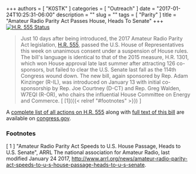 +++
authors = [ "K0STK" ]
categories = [ "Outreach" ]
date = "2017-01-24T10:25:31-06:00"
description = ""
slug = ""
tags = [ "Parity" ]
title = "Amateur Radio Parity Act Passes House, Heads To Senate"
+++
[<img src="http://cloud.rrra.org/s/kWcslg6MyTSWFsf/download" alt="H.R. 555 Status" />](https://www.congress.gov/bill/115th-congress/house-bill/555/all-actions?r=27&overview=closed#tabs)
<!--more-->

>Just 10 days after being introduced, the 2017 Amateur Radio Parity Act
>legislation,
>[H.R. 555](https://www.congress.gov/bill/115th-congress/house-bill/555?r=27),
>passed the U.S. House of Representatives this week on
>unanimous consent under a suspension of House rules. The bill's language
>is identical to that of the 2015 measure, H.R. 1301, which won House approval
>late last summer after attracting 126 co-sponsors, but failed to clear the
>U.S. Senate last fall as the 114th Congress wound down. The new bill, again
>sponsored by Rep. Adam Kinzinger (R-IL), was introduced on January 13 with
>initial co-sponsorship by Rep. Joe Courtney (D-CT) and Rep. Greg Walden,
>W7EQI (R-OR), who chairs the influential House Committee on Energy and
>Commerce. <span style="font-style: normal">[ [1]({{< relref "#footnotes" >}}) ]</span>

A [complete list of all actions on H.R.
555](https://www.congress.gov/bill/115th-congress/house-bill/555/all-actions?r=27&overview=closed#tabs)
along with
[full text of this bill](https://www.congress.gov/bill/115th-congress/house-bill/555/text?r=27)
are available on [congress.gov](https://www.congress.gov/).

### Footnotes

[ 1 ] "Amateur Radio Parity Act Speeds to U.S. House Passage, Heads to U.S.
Senate",
ARRL The national association for Amateur Radio, last modified January 24
2017,
http://www.arrl.org/news/amateur-radio-parity-act-speeds-to-u-s-house-passage-heads-to-u-s-senate.
